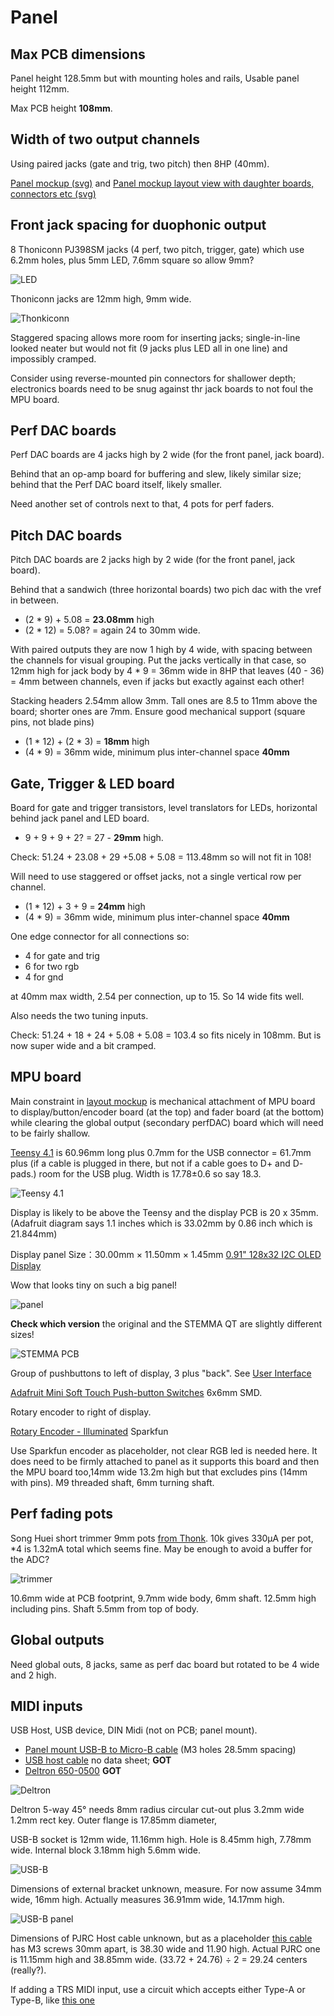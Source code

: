 # Panel

## Max PCB dimensions

Panel height 128.5mm but with mounting holes and rails, 
Usable panel height 112mm.

Max PCB height **108mm**.

## Width of two output channels

Using paired jacks (gate and trig, two pitch)
then 8HP (40mm).

[Panel mockup (svg)](./mock-channel-front-v2.svg) and [Panel mockup layout view with daughter boards, connectors etc (svg)](./mock-channel-v2.svg)

## Front jack spacing for duophonic output

8 Thoniconn PJ398SM jacks (4 perf, two pitch, trigger, gate)
which use 6.2mm holes,
plus 5mm LED, 7.6mm square so allow 9mm?

![LED](./img/FD-115TRGB.png)

Thoniconn jacks are 12mm high, 9mm wide.

![Thonkiconn](./img/thonkiconn-pj398sm.jpg)

Staggered spacing allows more room for inserting jacks; single-in-line looked neater but would not fit (9 jacks plus LED all in one line) and impossibly cramped.

Consider using reverse-mounted pin connectors for shallower depth; electronics boards need to be snug against thr jack boards to not foul the MPU board.

## Perf DAC boards

Perf DAC boards are 4 jacks high by 2 wide (for the front panel, jack board).

Behind that an op-amp board for buffering and slew, likely similar size;
behind that the Perf DAC board itself, likely smaller.

Need another set of controls next to that,
4 pots for perf faders.

## Pitch DAC boards

Pitch DAC boards are 2 jacks high by 2 wide (for the front panel, jack board).

Behind that a sandwich (three horizontal boards) two pich dac with the vref in between.

- (2 * 9) + 5.08 = **23.08mm** high
- (2 * 12) = 5.08? = again 24 to 30mm wide.

With paired outputs they are now 1 high by 4 wide,
with spacing between the channels for visual grouping.
Put the jacks vertically in that case,
so 12mm high for jack body by 4 * 9 = 36mm wide
in 8HP that leaves (40 - 36) = 4mm between channels,
even if jacks but exactly against each other!

Stacking headers 2.54mm allow 3mm.
Tall ones are 8.5 to 11mm above the board; shorter ones are 7mm.
Ensure good mechanical support (square pins, not blade pins)

- (1 * 12) + (2 * 3) = **18mm** high
- (4 * 9) = 36mm wide, minimum plus inter-channel space **40mm**

## Gate, Trigger & LED board

Board for gate and trigger transistors, level translators for LEDs, horizontal behind jack panel and LED board.

- 9 + 9 + 9 + 2? = 27 - **29mm** high.

Check: 51.24 + 23.08 + 29 +5.08 + 5.08 = 113.48mm so will not fit in 108!

Will need to use staggered or offset jacks, not a single vertical row per channel.

- (1 * 12) + 3 + 9 = **24mm** high
- (4 * 9) = 36mm wide, minimum plus inter-channel space **40mm**

One edge connector for all connections so:

- 4 for gate and trig
- 6 for two rgb
- 4 for gnd

at 40mm max width, 2.54 per connection, up to 15. So 14 wide fits well.

Also needs the two tuning inputs.

Check: 51.24 + 18 + 24 + 5.08 + 5.08 = 103.4 so fits nicely in 108mm.
But is now super wide and a bit cramped.

## MPU board

Main constraint in [layout mockup](./mock-channel.svg) is mechanical attachment of MPU board to display/button/encoder board (at the top) and fader board (at the bottom) while clearing  the global output (secondary perfDAC) board which will need to be fairly shallow.

[Teensy 4.1](https://www.pjrc.com/store/teensy41.html) is 60.96mm long plus 0.7mm for the USB connector = 61.7mm plus (if a cable is plugged in there, but not if a cable goes to D+ and D- pads.) room for the USB plug. Width is 17.78±0.6 so say 18.3.

![Teensy 4.1](./img/dimensions_teensy41.png)

Display is likely to be above the Teensy and the display PCB is 20 x 35mm. (Adafruit diagram says 1.1 inches which is 33.02mm by 0.86 inch which is 21.844mm)

Display panel Size：30.00mm × 11.50mm × 1.45mm
[0.91" 128x32 I2C OLED Display](https://www.adafruit.com/product/4440)

Wow that looks tiny on such a big panel!

![panel](./img/oled-panel.png)

**Check which version** the original and the STEMMA QT are slightly different sizes!

![STEMMA PCB](./img/adafruit_products_0-91_STEMMA_OLED_fab_print.png)

Group of pushbuttons to left of display, 3 plus "back". See [User Interface](./ui.md)

<!-- Thonk C&K are huge, 12mm diameter, far too big -->

[Adafruit Mini Soft Touch Push-button Switches](https://www.adafruit.com/product/3983) 6x6mm SMD.

Rotary encoder to right of display.

[Rotary Encoder - Illuminated](https://www.sparkfun.com/products/15141) Sparkfun

Use Sparkfun encoder as placeholder, not clear RGB led is needed here. It does need to be firmly attached to panel as it supports this board and then the MPU board too,14mm wide 13.2m high but that excludes pins (14mm with pins). M9 threaded shaft, 6mm turning shaft.

## Perf fading pots

Song Huei short trimmer 9mm pots [from Thonk](https://www.thonk.co.uk/shop/short-trimmer-pots/). 10k gives 330μA per pot, *4 is 1.32mA total which seems fine. May be enough to avoid a buffer for the ADC?

![trimmer](./img/SongHuei-trimmer.png)

10.6mm wide at PCB footprint, 9.7mm wide body, 6mm shaft. 12.5mm high including pins. Shaft 5.5mm from top of body.

## Global outputs

Need global outs, 8 jacks, same as perf dac board but rotated to be 4 wide and 2 high.

## MIDI inputs

USB Host, USB device, DIN Midi (not on PCB; panel mount).

- [Panel mount USB-B to Micro-B cable](https://www.sparkfun.com/products/15463)
(M3 holes 28.5mm spacing)
- [USB host cable](https://www.pjrc.com/store/cable_usb_host_t36.html) no data sheet; **GOT**
- [Deltron 650-0500](https://www.mouser.com/ProductDetail/Deltron/650-0500?) **GOT**

![Deltron](./img/Deltron-650-0500.png)

Deltron 5-way 45° needs 8mm radius circular cut-out plus 3.2mm wide 1.2mm rect key. Outer flange is 17.85mm diameter,
 
USB-B socket is 12mm wide, 11.16mm high. Hole is 8.45mm high, 7.78mm wide. Internal block 3.18mm high 5.6mm wide.

![USB-B](./img/USB-B-receptacle.png)

Dimensions of external bracket unknown, measure. For now assume 34mm wide, 16mm high. Actually measures 36.91mm wide, 14.17mm high.

![USB-B panel](./img/USB-panel.png)

Dimensions of PJRC Host cable unknown, but as a placeholder [this cable](https://thepihut.com/products/panel-mount-usb-cable-a-male-to-a-female) has M3 screws 30mm apart, is 38.30 wide and 11.90 high.
Actual PJRC one is 11.15mm high and 38.85mm wide. (33.72 + 24.76) ÷ 2 = 29.24 centers (really?).

If adding a TRS MIDI input, use a circuit which accepts either Type-A or Type-B, like [this one](https://github.com/kay-lpzw/LPZW_TRS_MIDI/)